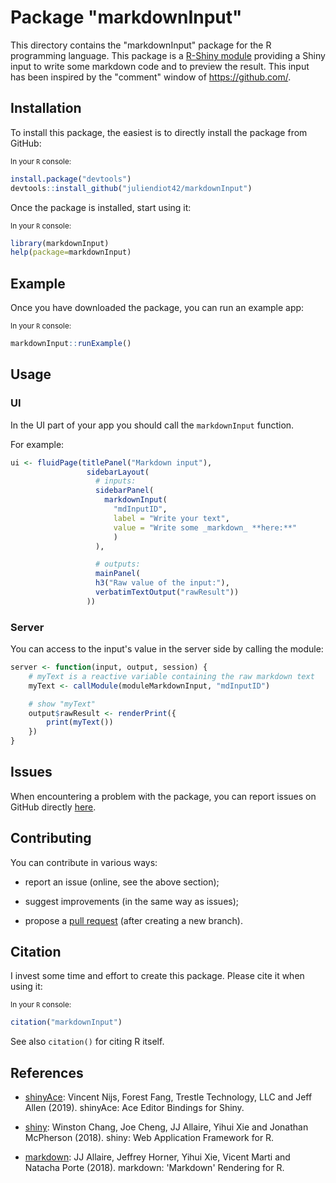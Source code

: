 # Package "markdownInput"
This directory contains the "markdownInput" package for the R programming language. This package is a [R-Shiny module](https://shiny.rstudio.com/articles/modules.html) providing a Shiny input to write some markdown code and to preview the result. This input has been inspired by the "comment" window of https://github.com/.

## Installation
To install this package, the easiest is to directly install the package from GitHub:

<sub>In your `R` console:</sub>
```R
install.package("devtools")
devtools::install_github("juliendiot42/markdownInput")
```

Once the package is installed, start using it:

<sub>In your `R` console:</sub>
```R
library(markdownInput)
help(package=markdownInput)
```

## Example

Once you have downloaded the package, you can run an example app:

<sub>In your `R` console:</sub>
```R
markdownInput::runExample()
```

## Usage


### UI

In the UI part of your app you should call the `markdownInput` function.

For example:
```R
ui <- fluidPage(titlePanel("Markdown input"),
                 sidebarLayout(
                   # inputs:
                   sidebarPanel(
                     markdownInput(
                       "mdInputID",
                       label = "Write your text",
                       value = "Write some _markdown_ **here:**"
                       )
                   ),

                   # outputs:
                   mainPanel(
                   h3("Raw value of the input:"),
                   verbatimTextOutput("rawResult"))
                 ))
```

### Server

You can access to the input's value in the server side by calling the module:

```R
server <- function(input, output, session) {
    # myText is a reactive variable containing the raw markdown text
    myText <- callModule(moduleMarkdownInput, "mdInputID")

    # show "myText"
    output$rawResult <- renderPrint({
        print(myText())
    })
}
```

## Issues
When encountering a problem with the package, you can report issues on GitHub directly [here](https://github.com/juliendiot42/markdownInput/issues).



## Contributing
You can contribute in various ways:

* report an issue (online, see the above section);

* suggest improvements (in the same way as issues);

* propose a [pull request](https://help.github.com/articles/about-pull-requests/) (after creating a new branch).


## Citation
I invest some time and effort to create this package. Please cite it when using it:

<sub>In your `R` console:</sub>
```R
citation("markdownInput")
```
See also `citation()` for citing R itself.

## References

* [shinyAce](https://CRAN.R-project.org/package=shinyAce): Vincent Nijs, Forest Fang, Trestle Technology, LLC and Jeff Allen (2019). shinyAce: Ace Editor Bindings for Shiny.

* [shiny](https://CRAN.R-project.org/package=shiny): Winston Chang, Joe Cheng, JJ Allaire, Yihui Xie and Jonathan McPherson (2018). shiny: Web Application Framework for R.

* [markdown](https://CRAN.R-project.org/package=markdown): JJ Allaire, Jeffrey Horner, Yihui Xie, Vicent Marti and Natacha Porte (2018). markdown: 'Markdown' Rendering for R.

